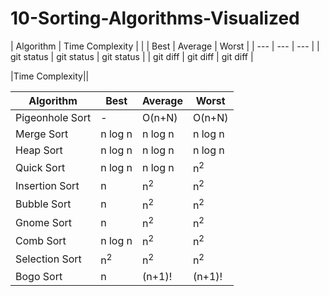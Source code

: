 # 10-Sorting-Algorithms-Visualized


| Algorithm | Time Complexity |
|           | Best | Average | Worst |
| --- | --- | --- |
| git status   | git status     | git status    |
| git diff     | git diff       | git diff      |

|Time Complexity||


| Algorithm | Best | Average  | Worst |
| ------------- | ------------- | ------------- | ------------- |
| Pigeonhole Sort  | -  | O(n+N)  | O(n+N)  |
| Merge Sort  | n log n  | n log n  | n log n  |
| Heap Sort  | n log n  | n log n  | n log n  |
| Quick Sort  | n log n  | n log n  | n<sup>2<sup>  |
| Insertion Sort | n  | n<sup>2<sup>  | n<sup>2<sup>  |
| Bubble Sort | n  | n<sup>2<sup>  | n<sup>2<sup>  |
| Gnome Sort | n  | n<sup>2<sup>  | n<sup>2<sup>  |
| Comb Sort | n log n  | n<sup>2<sup>  | n<sup>2<sup>  |
| Selection Sort | n<sup>2<sup>  | n<sup>2<sup>  | n<sup>2<sup>  |
| Bogo Sort | n  | (n+1)!  | (n+1)!  |
